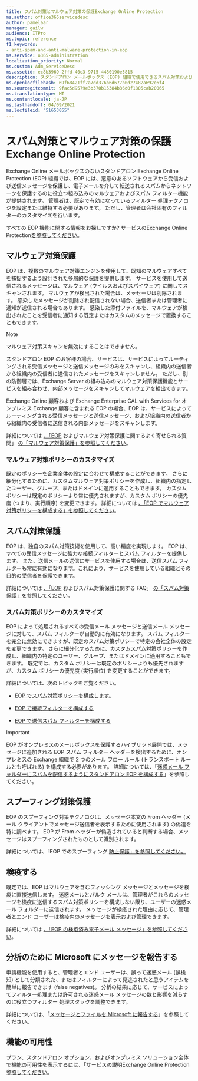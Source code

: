 ```yaml
---
title: スパム対策とマルウェア対策の保護Exchange Online Protection
ms.author: office365servicedesc
author: pamelaar
manager: gailw
audience: ITPro
ms.topic: reference
f1_keywords:
- anti-spam-and-anti-malware-protection-in-eop
ms.service: o365-administration
localization_priority: Normal
ms.custom: Adm_ServiceDesc
ms.assetid: ec8b3969-2ffd-40e3-9715-4480190e5815
description: スタンドアロン メールボックス (EOP) 組織で使用できるスパム対策およびマルウェア対策保護機能についてExchange Online Protectionを参照Exchange Onlineします。
ms.openlocfilehash: 69f68421ff7a7dd376b6d677b0d27482a692e6f4
ms.sourcegitcommit: 9fac5d9579e3b370b15384b36d0f1805cab20065
ms.translationtype: MT
ms.contentlocale: ja-JP
ms.lasthandoff: 04/09/2021
ms.locfileid: "51653055"
---
```

# <a name="anti-spam-and-anti-malware-protection-in-exchange-online-protection"></a>スパム対策とマルウェア対策の保護Exchange Online Protection

Exchange Online メールボックスのないスタンドアロン Exchange Online Protection (EOP) 組織では、EOP には、悪意のあるソフトウェアから受信および送信メッセージを保護し、電子メールを介して転送されるスパムからネットワークを保護するのに役立つ組み込みのマルウェアおよびスパム フィルター機能が提供されます。 管理者は、既定で有効になっているフィルター 処理テクノロジを設定または維持する必要があります。 ただし、管理者は会社固有のフィルターのカスタマイズを行います。

すべての EOP 機能に関する情報をお探しですか? サービスのExchange Online Protection[を参照してください](exchange-online-protection-service-description.md)。

## <a name="anti-malware-protection"></a>マルウェア対策保護

EOP は、複数のマルウェア対策エンジンを使用して、既知のマルウェアすべてを捕捉するよう設計された多層的な保護を提供します。 サービスを使用して送信されるメッセージは、マルウェア (ウイルスおよびスパイウェア) に関してスキャンされます。 マルウェアが検出された場合は、メッセージは削除されます。 感染したメッセージが削除され配信されない場合、送信者または管理者に通知が送信される場合もあります。 感染した添付ファイルを、マルウェアが検出されたことを受信者に通知する既定またはカスタムのメッセージで置換することもできます。

> [!NOTE] 
> マルウェア対策スキャンを無効にすることはできません。

スタンドアロン EOP のお客様の場合、サービスは、サービスによってルーティングされる受信メッセージと送信メッセージのみをスキャンし、組織内の送信者から組織内の受信者に送信されたメッセージをスキャンしません。 ただし、別の防御層では、Exchange Server の組み込みのマルウェア対策保護機能とサービスを組み合わせ、内部メッセージをスキャンしてマルウェアを検出できます。

Exchange Online 顧客および Exchange Enterprise CAL with Services for オンプレミス Exchange 顧客に含まれる EOP の場合、EOP は、サービスによってルーティングされる受信メッセージと送信メッセージ、および組織内の送信者から組織内の受信者に送信される内部メッセージをスキャンします。

詳細については [、「EOP](/microsoft-365/security/office-365-security/anti-malware-protection) およびマルウェア対策保護に関するよく寄せられる質問」 [の「マルウェア対策保護」を参照してください](/microsoft-365/security/office-365-security/anti-malware-protection-faq-eop)。

### <a name="customize-anti-malware-policies"></a>マルウェア対策ポリシーのカスタマイズ

既定のポリシーを企業全体の設定に合わせて構成することができます。 さらに細分化するために、カスタムマルウェア対策ポリシーを作成し、組織内の指定したユーザー、グループ、またはドメインに適用することもできます。 カスタム ポリシーは既定のポリシーより常に優先されますが、カスタム ポリシーの優先度 (つまり、実行順序) を変更できます。 詳細については [、「EOP でマルウェア対策ポリシーを構成する」を参照してください](/microsoft-365/security/office-365-security/configure-anti-malware-policies)。

## <a name="anti-spam-protection"></a>スパム対策保護

EOP は、独自のスパム対策技術を使用して、高い精度を実現します。 EOP は、すべての受信メッセージに強力な接続フィルターとスパム フィルターを提供します。 また、送信メールの送信にサービスを使用する場合は、送信スパム フィルターも常に有効になります。これにより、サービスを使用している組織とその目的の受信者を保護できます。

詳細については [、「EOP](/microsoft-365/security/office-365-security/anti-spam-protection) およびスパム対策保護に関する FAQ」 [の「スパム対策保護」を参照してください](/microsoft-365/security/office-365-security/anti-spam-protection-faq)。

### <a name="customize-anti-spam-policies"></a>スパム対策ポリシーのカスタマイズ

EOP によって処理されるすべての受信メール メッセージと送信メール メッセージに対して、スパム フィルターが自動的に有効になります。 スパム フィルターを完全に無効にできますが、既定のスパム対策ポリシーで特定の会社全体の設定を変更できます。 さらに細分化するために、カスタムスパム対策ポリシーを作成し、組織内の特定のユーザー、グループ、またはドメインに適用することもできます。 既定では、カスタム ポリシーは既定のポリシーよりも優先されますが、カスタム ポリシーの優先度 (実行順位) を変更することができます。

詳細については、次のトピックをご覧ください。

- [EOP でスパム対策ポリシーを構成します](/microsoft-365/security/office-365-security/configure-your-spam-filter-policies)。

- [EOP で接続フィルターを構成する](/microsoft-365/security/office-365-security/configure-the-connection-filter-policy)

- [EOP で送信スパム フィルターを構成する](/microsoft-365/security/office-365-security/configure-the-outbound-spam-policy)

> [!IMPORTANT]
> EOP がオンプレミスのメールボックスを保護するハイブリッド展開では、メッセージに追加される EOP スパム フィルター ヘッダーを検出するために、オンプレミスの Exchange 組織で 2 つのメール フロー ルール (トランスポート ルールとも呼ばれる) を構成する必要があります。 詳細については、「[迷惑メール フォルダーにスパムを配信するようにスタンドアロン EOP を構成する](/microsoft-365/security/office-365-security/ensure-that-spam-is-routed-to-each-user-s-junk-email-folder)」を参照してください。

## <a name="anti-spoofing-protection"></a>スプーフィング対策保護

EOP のスプーフィング対策テクノロジは、メッセージ本文の From ヘッダー (メール クライアントでメッセージ送信者を表示するために使用されます) の偽造を特に調べます。 EOP が From へッダーが偽造されていると判断する場合、メッセージはスプーフィングされたものとして識別されます。

詳細については、「EOP でのスプーフィング [防止保護」を参照してください。](/microsoft-365/security/office-365-security/anti-spoofing-protection)

## <a name="quarantine"></a>検疫する

既定では、EOP はマルウェアを含むフィッシング メッセージとメッセージを検疫に直接送信します。 迷惑メールとバルク メールは、管理者がこれらのメッセージを検疫に送信するスパム対策ポリシーを構成しない限り、ユーザーの迷惑メール フォルダーに送信されます。 メッセージが検疫された理由に応じて、管理者とエンド ユーザーは検疫内のメッセージを表示および管理できます。

詳細については [、「EOP の検疫済み電子メール メッセージ」を参照してください](/microsoft-365/security/office-365-security/quarantine-email-messages)。

## <a name="report-messages-to-microsoft-for-analysis"></a>分析のために Microsoft にメッセージを報告する

申請機能を使用すると、管理者とエンド ユーザーは、誤って迷惑メール (誤検知) として分類された、またはフィルターによって見逃されたと思うアイテムを簡単に報告できます (false negatives)。 分析の結果に応じて、サービスによってフィルター処理または許可される迷惑メール メッセージの数と影響を減らすのに役立つフィルター 処理スタックを調整できます。

詳細については、「[メッセージとファイルを Microsoft に報告する](/microsoft-365/security/office-365-security/report-junk-email-messages-to-microsoft)」を参照してください。

## <a name="feature-availability"></a>機能の可用性

プラン、スタンドアロン オプション、およびオンプレミス ソリューション全体で機能の可用性を表示するには、「サービスの説明Exchange Online Protection[参照してください](exchange-online-protection-service-description.md)。